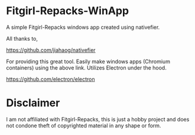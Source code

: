 # Fitgirl-Repacks-WinApp
 A simple Fitgirl-Repacks windows app created using nativefier.

 All thanks to, 

 https://github.com/jiahaog/nativefier

 For providing this great tool. Easily make windows apps (Chromium containers) using the above link. 
 Utilizes Electron under the hood.

 https://github.com/electron/electron

# Disclaimer
 I am not affiliated with Fitgirl-Repacks, this is just a hobby project and does not condone theft of copyrighted material in any shape or form.
